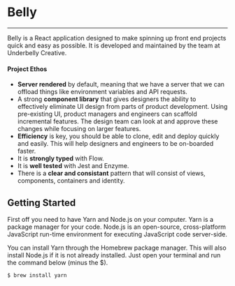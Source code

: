 # Belly
--------------------
Belly is a React application designed to make spinning up front end projects quick and easy as
possible. It is developed and maintained by the team at Underbelly Creative.

#### Project Ethos
- **Server rendered** by default, meaning that we have a server that we can offload things like environment variables and API requests.
- A strong **component library** that gives designers the ability to effectively eliminate UI design from parts of product development. Using pre-existing UI, product managers and engineers can scaffold incremental features. The design team can look at and approve these changes while focusing on larger features.
- **Efficiency** is key, you should be able to clone, edit and deploy quickly and easily. This will help designers and engineers to be on-boarded faster.
- It is **strongly typed** with Flow.
- It is **well tested** with Jest and Enzyme.
- There is a **clear and consistant** pattern that will consist of views, components, containers and identity.

## Getting Started
First off you need to have Yarn and Node.js on your computer. Yarn is a package manager for your code. Node.js is an open-source, cross-platform JavaScript run-time environment for executing JavaScript code server-side.

You can install Yarn through the Homebrew package manager. This will also install Node.js if it is not already installed. Just open your terminal and run the command below (minus the $).

```sh
$ brew install yarn
```
